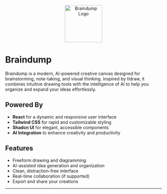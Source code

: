 ﻿<div align="center">
  <img src="C:\Users\amaar\braindump\braindump.png" alt="Braindump Logo" width="120" />
</div>

# Braindump

Braindump is a modern, AI-powered creative canvas designed for brainstorming, note-taking, and visual thinking. Inspired by tldraw, it combines intuitive drawing tools with the intelligence of AI to help you organize and expand your ideas effortlessly.

## Powered By
- **React** for a dynamic and responsive user interface
- **Tailwind CSS** for rapid and customizable styling
- **Shadcn UI** for elegant, accessible components
- **AI Integration** to enhance creativity and productivity

## Features
- Freeform drawing and diagramming
- AI-assisted idea generation and organization
- Clean, distraction-free interface
- Real-time collaboration (if supported)
- Export and share your creations

---

